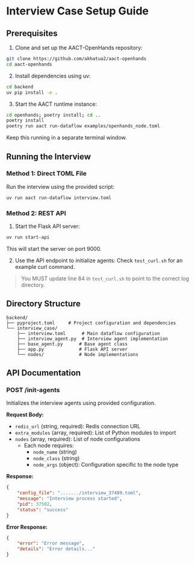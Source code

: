 # Interview Case Setup Guide

## Prerequisites

1. Clone and set up the AACT-OpenHands repository:
```bash
git clone https://github.com/akhatua2/aact-openhands
cd aact-openhands
```

2. Install dependencies using uv:
```bash
cd backend
uv pip install -e .
```

3. Start the AACT runtime instance:
```bash
cd openhands; poetry install; cd ..
poetry install
poetry run aact run-dataflow examples/openhands_node.toml
```
Keep this running in a separate terminal window.

## Running the Interview

### Method 1: Direct TOML File

Run the interview using the provided script:
```bash
uv run aact run-dataflow interview.toml
```

### Method 2: REST API

1. Start the Flask API server:
```bash
uv run start-api
```
This will start the server on port 9000.

2. Use the API endpoint to initialize agents:
Check `test_curl.sh` for an example curl command.
> You MUST update line 84 in `test_curl.sh` to point to the correct log directory.
## Directory Structure

```
backend/
├── pyproject.toml     # Project configuration and dependencies
└── interview_case/
    ├── interview.toml      # Main dataflow configuration
    ├── interview_agent.py  # Interview agent implementation
    ├── base_agent.py      # Base agent class
    ├── app.py             # Flask API server
    └── nodes/             # Node implementations
```

## API Documentation

### POST /init-agents

Initializes the interview agents using provided configuration.

**Request Body:**
- `redis_url` (string, required): Redis connection URL
- `extra_modules` (array, required): List of Python modules to import
- `nodes` (array, required): List of node configurations
  - Each node requires:
    - `node_name` (string)
    - `node_class` (string)
    - `node_args` (object): Configuration specific to the node type

**Response:**
```json
{
    "config_file": "......./interview_37489.toml",
    "message": "Interview process started",
    "pid": 37502,
    "status": "success"
}
```

**Error Response:**
```json
{
    "error": "Error message",
    "details": "Error details..."
}
``` 